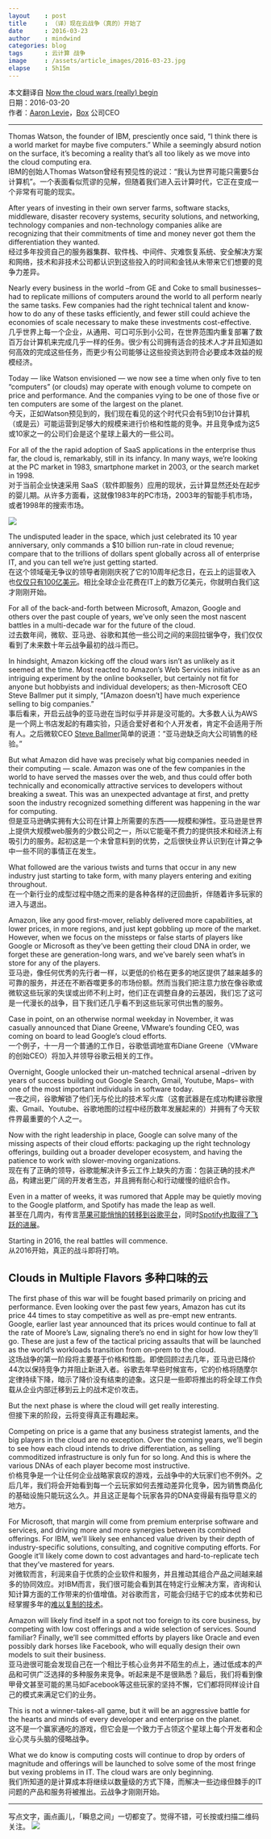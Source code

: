 ```yaml
---
layout    : post
title     : （译）现在云战争（真的）开始了
date      : 2016-03-23
author    : mindwind
categories: blog
tags      : 云计算 战争
image     : /assets/article_images/2016-03-23.jpg
elapse    : 5h15m
---
```



本文翻译自 [Now the cloud wars (really) begin](http://techcrunch.com/2016/03/20/now-the-cloud-wars-really-begin/?ncid=rss)  
日期：2016-03-20  
作者：[Aaron Levie](http://techcrunch.com/contributor/aaron-levie/)，[Box](https://www.box.com) 公司CEO  

---

Thomas Watson, the founder of IBM, presciently once said, “I think there is a world market for maybe five computers.”  While a seemingly absurd notion on the surface, it’s becoming a reality that’s all too likely as we move into the cloud computing era.  
IBM的创始人Thomas Watson曾经有预见性的说过：“我认为世界可能只需要5台计算机”。一个表面看似荒谬的见解，但随着我们进入云计算时代，它正在变成一个非常有可能的现实。


After years of investing in their own server farms, software stacks, middleware, disaster recovery systems, security solutions, and networking, technology companies and non-technology companies alike are recognizing that their commitments of time and money never got them the differentiation they wanted.  
经过多年投资自己的服务器集群、软件栈、中间件、灾难恢复系统、安全解决方案和网络，技术和非技术公司都认识到这些投入的时间和金钱从未带来它们想要的竞争力差异。


Nearly every business in the world –from GE and Coke to small businesses– had to replicate millions of computers around the world to all perform nearly the same tasks. Few companies had the right technical talent and know-how to do any of these tasks efficiently, and fewer still could achieve the economies of scale necessary to make these investments cost-effective.  
几乎世界上每一个企业，从通用、可口可乐到小公司，在世界范围内重复部署了数百万台计算机来完成几乎一样的任务。很少有公司拥有适合的技术人才并且知道如何高效的完成这些任务，而更少有公司能够让这些投资达到符合必要成本效益的规模经济。


Today — like Watson envisioned — we now see a time when only five to ten “computers” (or clouds) may operate with enough volume to compete on price and performance. And the companies vying to be one of those five or ten computers are some of the largest on the planet.  
今天，正如Watson预见到的，我们现在看见的这个时代只会有5到10台计算机（或是云）可能运营到足够大的规模来进行价格和性能的竞争。并且竞争成为这5或10家之一的公司们会是这个星球上最大的一些公司。


For all of the the rapid adoption of SaaS applications in the enterprise thus far, the cloud is, remarkably, still in its infancy. In many ways, we’re looking at the PC market in 1983, smartphone market in 2003, or the search market in 1998.  
对于当前企业快速采用 SaaS（软件即服务）应用的现状，云计算显然还处在起步的婴儿期。从许多方面看，这就像1983年的PC市场，2003年的智能手机市场，或者1998年的搜索市场。

![](/assets/article_images/2016-03-23-1.jpg)

The undisputed leader in the space, which just celebrated its 10 year anniversary, only commands a $10 billion run-rate in cloud revenue; compare that to the trillions of dollars spent globally across all of enterprise IT, and you can tell we’re just getting started.  
在这个领域毫无争议的领导者刚刚庆祝了它的10周年纪念日，在云上的运营收入也[仅仅只有100亿美元](http://techcrunch.com/2016/03/20/now-the-cloud-wars-really-begin/?ncid=rss)。相比全球企业花费在IT上的数万亿美元，你就明白我们这才刚刚开始。


For all of the back-and-forth between Microsoft, Amazon,  Google and others over the past couple of years, we’ve only seen the most nascent battles in a multi-decade war for the future of the cloud.  
过去数年间，微软、亚马逊、谷歌和其他一些公司之间的来回拉锯争夺，我们仅仅看到了未来数十年云战争最初的战斗而已。


In hindsight, Amazon kicking off the cloud wars isn’t as unlikely as it seemed at the time. Most reacted to Amazon’s Web Services initiative as an intriguing experiment by the online bookseller, but certainly not fit for anyone but hobbyists and individual developers; as then-Microsoft CEO Steve Ballmer put it simply, “[Amazon doesn’t] have much experience selling to big companies.”  
事后看来，开启云战争的亚马逊在当时似乎并非是没可能的。大多数人认为AWS是一个网上书店发起的有趣实验，只适合爱好者和个人开发者，肯定不会适用于所有人。之后微软CEO [Steve Ballmer](http://bits.blogs.nytimes.com/2009/03/20/steve-ballmer-maps-microsofts-cloud-y-future/?_r=0)简单的说道：“亚马逊缺乏向大公司销售的经验。”


But what Amazon did have was precisely what big companies needed in their computing — scale. Amazon was one of the few companies in the world to have served the masses over the web, and thus could offer both technically and economically attractive services to developers without breaking a sweat. This was an unexpected advantage at first, and pretty soon the industry recognized something different was happening in the war for computing.  
但是亚马逊确实拥有大公司在计算上所需要的东西——规模和弹性。亚马逊是世界上提供大规模web服务的少数公司之一，所以它能毫不费力的提供技术和经济上有吸引力的服务。起初这是一个未曾意料到的优势，之后很快业界认识到在计算之争中一些不同的事情正在发生。


What followed are the various twists and turns that occur in any new industry just starting to take form, with many players entering and exiting throughout.  
在一个新行业的成型过程中随之而来的是各种各样的迂回曲折，伴随着许多玩家的进入与退出。


Amazon, like any good first-mover, reliably delivered more capabilities, at lower prices, in more regions, and just kept gobbling up more of the market. However, when we focus on the missteps or false starts of players like Google or Microsoft as they’ve been getting their cloud DNA in order, we forget these are generation-long wars, and we’ve barely seen what’s in store for any of the players.  
亚马逊，像任何优秀的先行者一样，以更低的价格在更多的地区提供了越来越多的可靠的服务，并还在不断吞噬更多的市场份额。然而当我们把注意力放在像谷歌或微软这些玩家的失误或出师不利上时，他们正在调整自身的云基因，我们忘了这可是一代漫长的战争，目下我们还几乎看不到这些玩家可供出售的服务。


Case in point, on an otherwise normal weekday in November, it was casually announced that Diane Greene, VMware’s founding CEO, was coming on board to lead Google’s cloud efforts.  
一个例子，十一月一个普通的工作日，谷歌低调地宣布Diane Greene（VMware的创始CEO）将加入并领导谷歌云相关的工作。


Overnight, Google unlocked their un-matched technical arsenal –driven by years of success building out Google Search, Gmail, Youtube, Maps– with one of the most important individuals in software today.  
一夜之间，谷歌解锁了他们无与伦比的技术军火库（这套武器是在成功构建谷歌搜索、Gmail、Youtube、谷歌地图的过程中经历数年发展起来的）并拥有了今天软件界最重要的个人之一。


Now with the right leadership in place, Google can solve many of the missing aspects of their cloud efforts: packaging up the right technology offerings, building out a broader developer ecosystem, and having the patience to work with slower-moving organizations.  
现在有了正确的领导，谷歌能解决许多云工作上缺失的方面：包装正确的技术产品，构建出更广阔的开发者生态，并且拥有耐心和行动缓慢的组织合作。


Even in a matter of weeks, it was rumored that Apple may be quietly moving to the Google platform, and Spotify has made the leap as well.  
甚至在几周内，有传言[苹果可能悄悄的转移到谷歌平台](http://techcrunch.com/2016/03/16/apple-looks-to-googles-cloud-platform-as-it-diversifies-its-infrastructure/)，同时[Spotify也取得了飞跃的进展](https://news.spotify.com/us/2016/02/23/announcing-spotify-infrastructures-googley-future/)。


Starting in 2016, the real battles will commence.  
从2016开始，真正的战斗即将打响。


## Clouds in Multiple Flavors 多种口味的云
The first phase of this war will be fought based primarily on pricing and performance. Even looking over the past few years, Amazon has cut its price 44 times to stay competitive as well as pre-empt new entrants. Google, earlier last year announced that its prices would continue to fall at the rate of Moore’s Law, signaling there’s no end in sight for how low they’ll go. These are just a few of the tactical pricing assaults that will be launched as the world’s workloads transition from on-prem to the cloud.  
这场战争的第一阶段将主要基于价格和性能。即使回顾过去几年，亚马逊已降价44次以保持竞争力并阻止新进入者。谷歌去年早些时候宣布，它的价格将随摩尔定律持续下降，暗示了降价没有结束的迹象。这只是一些即将推出的将全球工作负载从企业内部迁移到云上的战术定价攻击。


But the next phase is where the cloud will get really interesting.   
但接下来的阶段，云将变得真正有趣起来。


Competing on price is a game that any business strategist laments, and the big players in the cloud are no exception. Over the coming years, we’ll begin to see how each cloud intends to drive differentiation, as selling commoditized infrastructure is only fun for so long. And this is where the various DNAs of each player become most instructive.   
价格竞争是一个让任何企业战略家哀叹的游戏，云战争中的大玩家们也不例外。之后几年，我们将会开始看到每一个云玩家如何去推动差异化竞争，因为销售商品化的基础设施只能玩这么久。并且这正是每个玩家各异的DNA变得最有指导意义的地方。


For Microsoft, that margin will come from premium enterprise software and services, and driving more and more synergies between its combined offerings. For IBM, we’ll likely see enhanced value driven by their depth of industry-specific solutions, consulting, and cognitive computing efforts. For Google it’ll likely come down to cost advantages and hard-to-replicate tech that they’ve mastered for years.    
对微软而言，利润来自于优质的企业软件和服务，并且推动其组合产品之间越来越多的协同效应。对IBM而言，我们很可能会看到其在特定行业解决方案，咨询和认知计算方面的工作带来的价值增值。对谷歌而言，可能会归结于它的成本优势和已经掌握多年的[难以复制的技术](http://venturebeat.com/2015/12/09/google-cloud-cdn/)。


Amazon will likely find itself in a spot not too foreign to its core business, by competing with  low cost offerings and a wide selection of services. Sound familiar? Finally, we’ll see committed efforts by players like Oracle and even possibly dark horses like Facebook, who will equally design their own models to suit their business.   
亚马逊很可能会发现自己在一个相比于核心业务并不陌生的点上，通过低成本的产品和可供广泛选择的多种服务来竞争。听起来是不是很熟悉？最后，我们将看到像甲骨文甚至可能的黑马如Facebook等这些玩家的坚持不懈，它们都将同样设计自己的模式来满足它们的业务。


This is not a winner-takes-all game, but it will be an aggressive battle for the hearts and minds of every developer and enterprise on the planet.  
这不是一个赢家通吃的游戏，但它会是一个致力于占领这个星球上每个开发者和企业心灵与头脑的侵略战争。


What we do know is computing costs will continue to drop by orders of magnitude and offerings will be launched to solve some of the most fringe but vexing problems in IT. The cloud wars are only beginning.  
我们所知道的是计算成本将继续以数量级的方式下降，而解决一些边缘但棘手的IT问题的产品和服务将被推出。云战争才刚刚开始。


---

写点文字，画点画儿，「瞬息之间」一切都变了。觉得不错，可长按或扫描二维码关注。
![](/assets/images/qrcode_wechat_avatar.jpg)
